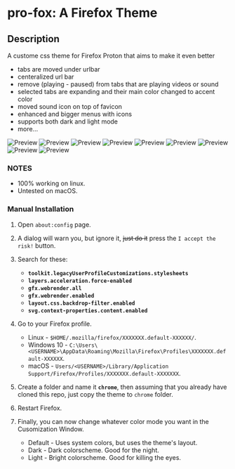 # pro-fox: A Firefox Theme

## Description
A custome css theme for Firefox Proton that aims to make it even better
+ tabs are moved under urlbar
+ centeralized url bar
+ remove (playing - paused) from tabs that are playing videos or sound
+ selected tabs are expanding and their main color changed to accent color
+ moved sound icon on top of favicon
+ enhanced and bigger menus with icons
+ supports both dark and light mode
+ more...

![Preview](https://github.com/xmansyx/Pro-Fox/blob/main/previews/Screenshot%20from%202021-06-08%2018-58-10.png)
![Preview](https://github.com/xmansyx/Pro-Fox/blob/main/previews/Screenshot%20from%202021-06-07%2012-47-16.png)
![Preview](https://github.com/xmansyx/Pro-Fox/blob/main/previews/Screenshot%20from%202021-06-07%2012-47-21.png)
![Preview](https://github.com/xmansyx/Pro-Fox/blob/main/previews/Screenshot%20from%202021-06-08%2018-47-12.png)
![Preview](https://github.com/xmansyx/Pro-Fox/blob/main/previews/Screenshot%20from%202021-06-07%2012-46-00.png)
![Preview](https://github.com/xmansyx/Pro-Fox/blob/main/previews/Screenshot%20from%202021-06-07%2012-51-09.png)
![Preview](https://github.com/xmansyx/Pro-Fox/blob/main/previews/Screenshot%20from%202021-06-07%2012-46-21.png)
![Preview](https://github.com/xmansyx/Pro-Fox/blob/main/previews/Screenshot%20from%202021-06-07%2012-51-24.png)
![Preview](https://raw.githubusercontent.com/xmansyx/Pro-Fox/main/previews/Screencast%20from%2006-07-2021%2012%2055%2038%20PM.gif)


### NOTES
+ 100% working on linux.
+ Untested on macOS.

### Manual Installation

1. Open `about:config` page.
2. A dialog will warn you, but ignore it, ~~just do it~~ press the `I accept the risk!` button.
3. Search for these:

	+ **`toolkit.legacyUserProfileCustomizations.stylesheets`**
	+ **`layers.acceleration.force-enabled`**
	+ **`gfx.webrender.all`**
	+ **`gfx.webrender.enabled`**
	+ **`layout.css.backdrop-filter.enabled`**
	+ **`svg.context-properties.content.enabled`**

4. Go to your Firefox profile.

	+ Linux - `$HOME/.mozilla/firefox/XXXXXXX.default-XXXXXX/`.
	+ Windows 10 - `C:\Users\<USERNAME>\AppData\Roaming\Mozilla\Firefox\Profiles\XXXXXXX.default-XXXXXX`.
	+ macOS - `Users/<USERNAME>/Library/Application Support/Firefox/Profiles/XXXXXXX.default-XXXXXXX`.

5. Create a folder and name it **`chrome`**, then assuming that you already have cloned this repo, just copy the theme to `chrome` folder.
6. Restart Firefox.
7. Finally, you can now change whatever color mode you want in the Cusomization Window.

	+ Default - Uses system colors, but uses the theme's layout.
	+ Dark - Dark colorscheme. Good for the night.
	+ Light - Bright colorscheme. Good for killing the eyes.

